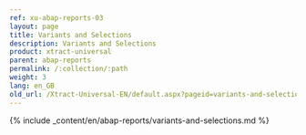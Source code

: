 ```yaml
---
ref: xu-abap-reports-03
layout: page
title: Variants and Selections
description: Variants and Selections
product: xtract-universal
parent: abap-reports
permalink: /:collection/:path
weight: 3
lang: en_GB
old_url: /Xtract-Universal-EN/default.aspx?pageid=variants-and-selections
---
```

{% include _content/en/abap-reports/variants-and-selections.md %}